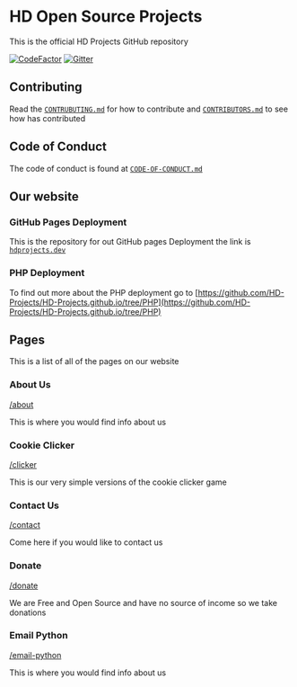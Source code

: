 # HD Open Source Projects

This is the official HD Projects GitHub repository

[![CodeFactor](https://www.codefactor.io/repository/github/ad101-lab/hd-projects.github.io/badge)](https://www.codefactor.io/repository/github/ad101-lab/hd-projects.github.io)
[![Gitter](https://badges.gitter.im/HD-Projects/community.svg)](https://gitter.im/HD-Projects/community?utm_source=badge&utm_medium=badge&utm_campaign=pr-badge)

## Contributing

Read the [`CONTRUBUTING.md`](CONTRUBUTING.md) for how to contribute and [`CONTRIBUTORS.md`](CONTRIBUTORS.md) to see how has contributed

## Code of Conduct

The code of conduct is found at [`CODE-OF-CONDUCT.md`](CODE-OF-CONDUCT.md)

## Our website

### GitHub Pages Deployment

This is the repository for out GitHub pages Deployment the link is [`hdprojects.dev`](hdprojects.dev)

### PHP Deployment

To find out more about the PHP deployment go to [https://github.com/HD-Projects/HD-Projects.github.io/tree/PHP](https://github.com/HD-Projects/HD-Projects.github.io/tree/PHP)

## Pages

This is a list of all of the pages on our website

### About Us

[/about](hdprojects.dev/about)

This is where you would find info about us

### Cookie Clicker

[/clicker](hdprojects.dev/clicker)

This is our very simple versions of the cookie clicker game

### Contact Us

[/contact](hdprojects.dev/contact)

Come here if you would like to contact us

### Donate

[/donate](hdprojects.dev/donate)

We are Free and Open Source and have no source of income so we take donations

### Email Python

[/email-python](hdprojects.dev/email-python)

This is where you would find info about us
